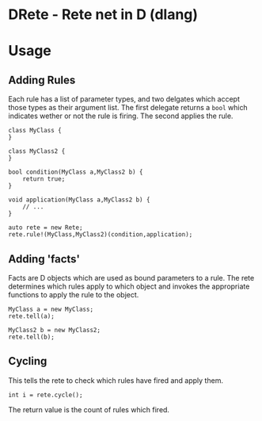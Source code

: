 DRete - Rete net in D (dlang)
=============================

Usage
=====

Adding Rules
------------

Each rule has a list of parameter types, and two delgates which accept those types as their argument list.
The first delegate returns a `bool` which indicates wether or not the rule is firing.  The second applies the rule.

```
class MyClass {
}

class MyClass2 {
}

bool condition(MyClass a,MyClass2 b) {
	return true;
}

void application(MyClass a,MyClass2 b) {
	// ...
}

auto rete = new Rete;
rete.rule!(MyClass,MyClass2)(condition,application);
```

Adding 'facts'
--------------

Facts are D objects which are used as bound parameters to a rule.  The rete determines which rules apply to which object and invokes the appropriate functions to apply
the rule to the object.

```
MyClass a = new MyClass;
rete.tell(a);

MyClass2 b = new MyClass2;
rete.tell(b);
```

Cycling
-------

This tells the rete to check which rules have fired and apply them.

```
int i = rete.cycle();
```

The return value is the count of rules which fired.
